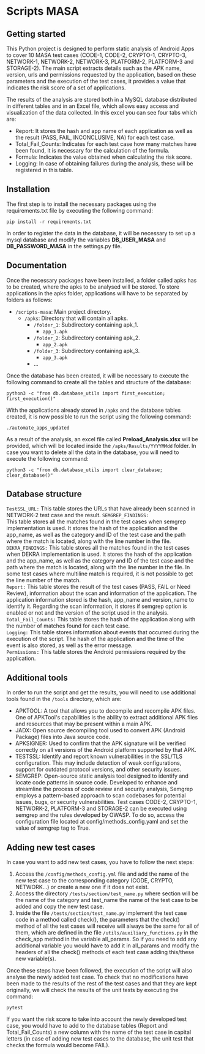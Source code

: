 # Scripts MASA

## Getting started

This Python project is designed to perform static analysis of Android Apps to cover 10 MASA test cases (CODE-1, CODE-2, CRYPTO-1, CRYPTO-3, NETWORK-1, NETWORK-2, NETWORK-3, PLATFORM-2, PLATFORM-3 and STORAGE-2). The main script extracts details such as the APK name, version, urls and permissions requested by the application, based on these parameters and the execution of the test cases, it provides a value that indicates the risk score of a set of applications.

The results of the analysis are stored both in a MySQL database distributed in different tables and in an Excel file, which allows easy access and visualization of the data collected. In this excel you can see four tabs which are:
- Report: It stores the hash and app name of each application as well as the result (PASS, FAIL, INCONCLUSIVE, NA) for each test case.
- Total_Fail_Counts: Indicates for each test case how many matches have been found, it is necessary for the calculation of the formula.
- Formula: Indicates the value obtained when calculating the risk score.
- Logging: In case of obtaining failures during the analysis, these will be registered in this table.

## Installation
The first step is to install the necessary packages using the requirements.txt file by executing the following command:
```
pip install -r requirements.txt
```

In order to register the data in the database, it will be necessary to set up a mysql database and modify the variables **DB_USER_MASA** and **DB_PASSWORD_MASA** in the settings.py file.

## Documentation

Once the necessary packages have been installed, a folder called apks has to be created, where the apks to be analysed will be stored.
To store applications in the apks folder, applications will have to be separated by folders as follows:

- `/scripts-masa`: Main project directory.
    - `/apks`: Directory that will contain all apks.
        - `/folder_1`: Subdirectory containing apk_1.
            - `app_1.apk`
        - `/folder_2`: Subdirectory containing apk_2.
            - `app_2.apk`
        - `/folder_3`: Subdirectory containing apk_3.
            - `app_3.apk`
        - ...

Once the database has been created, it will be necessary to execute the following command to create all the tables and structure of the database:
```
python3 -c "from db.database_utils import first_execution; first_execution()"
```

With the applications already stored in `/apks` and the database tables created, it is now possible to run the script using the following command:
```
./automate_apps_updated
```
As a result of the analysis, an excel file called **Preload_Analysis.xlsx**  will be provided, which will be located inside the `/apks/Results/YYYYMMdd` folder.
In case you want to delete all the data in the database, you will need to execute the following command:
```
python3 -c "from db.database_utils import clear_database; clear_database()"
```

## Database structure
`TestSSL_URL:`
This table stores the URLs that have already been scanned in NETWORK-2 test case and the result.
`SEMGREP_FINDINGS:`  
This table stores all the matches found in the test cases when semgrep implementation is used. It stores the hash of the application and the app_name, as well as the category and ID of the test case and the path where the match is located, along with the line number in the file.  
`DEKRA_FINDINGS:`
This table stores all the matches found in the test cases when DEKRA implementation is used. It stores the hash of the application and the app_name, as well as the category and ID of the test case and the path where the match is located, along with the line number in the file. In some test cases where multiline match is required, it is not possible to get the line number of the match.  
`Report:`
This table stores the result of the test cases (PASS, FAIL or Need Review), information about the scan and information of the application. The application information stored is the hash, app_name and version_name to identify it. Regarding the scan information, it stores if semgrep option is enabled or not and the version of the script used in the analysis.  
`Total_Fail_Counts:`
This table stores the hash of the application along with the number of matches found for each test case.  
`Logging:`
This table stores information about events that occurred during the execution of the script. The hash of the application and the time of the event is also stored, as well as the error message.  
`Permissions:`
This table stores the Android permissions required by the application.

## Additional tools
In order to run the script and get the results, you will need to use additional tools found in the `/tools` directory, which are:
 - APKTOOL: A tool that allows you to decompile and recompile APK files. One of APKTool's capabilities is the ability to extract additional APK files and resources that may be present within a main APK.
 - JADX: Open source decompiling tool used to convert APK (Android Package) files into Java source code.
 - APKSIGNER: Used to confirm that the APK signature will be verified correctly on all versions of the Android platform supported by that APK.
 - TESTSSL: Identify and report known vulnerabilities in the SSL/TLS configuration. This may include detection of weak configurations, support for outdated protocol versions, and other security issues.
 - SEMGREP: Open-source static analysis tool designed to identify and locate code patterns in source code. Developed to enhance and streamline the process of code review and security analysis, Semgrep employs a pattern-based approach to scan codebases for potential issues, bugs, or security vulnerabilities.
 Test cases CODE-2, CRYPTO-1, NETWORK-2, PLATFORM-3 and STORAGE-2 can be executed using semgrep and the rules developed by OWASP. To do so, access the configuration file located at config/methods_config.yaml and set the value of semgrep tag to True.

## Adding new test cases
In case you want to add new test cases, you have to follow the next steps:
1. Access the `/config/methods_config.yml` file and add the name of the new test case to the corresponding category (CODE, CRYPTO, NETWORK...) or create a new one if it does not exist.
2. Access the directory `/tests/section/test_name.py` where section will be the name of the category and test_name the name of the test case to be added and copy the new test case.
3. Inside the file `/tests/section/test_name.py` implement the test case code in a method called check(), the parameters that the check() method of all the test cases will receive will always be the same for all of them, which are defined in the file `/utils/auxiliary_functions.py` in the check_app method in the variable all_params. So if you need to add any additional variable you would have to add it in all_params and modify the headers of all the check() methods of each test case adding this/these new variable(s). 

Once these steps have been followed, the execution of the script will also analyse the newly added test case. To check that no modifications have been made to the results of the rest of the test cases and that they are kept originally, we will check the results of the unit tests by executing the command:
```
pytest
```

If you want the risk score to take into account the newly developed test case, you would have to add to the database tables (Report and Total_Fail_Counts) a new column with the name of the test case in capital letters (in case of adding new test cases to the database, the unit test that checks the formula would become FAIL).